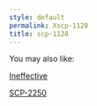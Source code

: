 ```yaml
---
style: default
permalink: Xscp-1128
title: scp-1128
---
```

You may also like:

[Ineffective](http://scp-wiki.net/ineffective)

[SCP-2250](http://scp-wiki.net/scp-2250)
